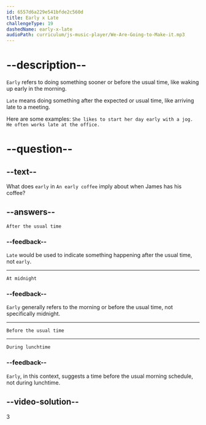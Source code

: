 ```yaml
---
id: 6557d6a229e541bfde2c560d
title: Early x Late
challengeType: 19
dashedName: early-x-late
audioPath: curriculum/js-music-player/We-Are-Going-to-Make-it.mp3
---
```

<!--
AUDIO REFERENCE: 
James: An early coffee and then breakfast!
-->

# --description--

`Early` refers to doing something sooner or before the usual time, like waking up early in the morning. 

`Late` means doing something after the expected or usual time, like arriving late to a meeting. 

Here are some examples:
`She likes to start her day early with a jog.`
`He often works late at the office.`

# --question--

## --text--

What does `early` in `An early coffee` imply about when James has his coffee?

## --answers--

`After the usual time`

### --feedback--

`Late` would be used to indicate something happening after the usual time, not `early`.

---

`At midnight`

### --feedback--

`Early` generally refers to the morning or before the usual time, not specifically midnight.

---

`Before the usual time`

---

`During lunchtime`

### --feedback--

`Early`, in this context, suggests a time before the usual morning schedule, not during lunchtime.

## --video-solution--

3
